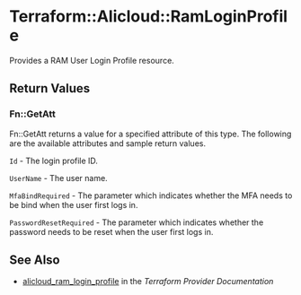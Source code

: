 # Terraform::Alicloud::RamLoginProfile

Provides a RAM User Login Profile resource.

## Return Values

### Fn::GetAtt

Fn::GetAtt returns a value for a specified attribute of this type. The following are the available attributes and sample return values.

`Id` - The login profile ID.

`UserName` - The user name.

`MfaBindRequired` - The parameter which indicates whether the MFA needs to be bind when the user first logs in.

`PasswordResetRequired` - The parameter which indicates whether the password needs to be reset when the user first logs in.

## See Also

* [alicloud_ram_login_profile](https://www.terraform.io/docs/providers/alicloud/r/ram_login_profile.html) in the _Terraform Provider Documentation_